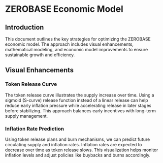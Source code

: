 # ZEROBASE Economic Model

## Introduction

This document outlines the key strategies for optimizing the ZEROBASE economic model. The approach includes visual enhancements, mathematical modeling, and economic model improvements to ensure sustainable growth and efficiency.

## Visual Enhancements 

### **Token Release Curve**
The token release curve illustrates the supply increase over time. Using a sigmoid (S-curve) release function instead of a linear release can help reduce early inflation pressure while accelerating release in later stages before stabilizing. This approach balances early incentives with long-term supply management.

### **Inflation Rate Prediction**
Using token release plans and burn mechanisms, we can predict future circulating supply and inflation rates. Inflation rates are expected to decrease over time as token release slows. This visualization helps monitor inflation levels and adjust policies like buybacks and burns accordingly.
